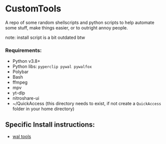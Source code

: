 # CustomTools

A repo of some random shellscripts and python scripts to help automate some stuff, make things easier, or to outright annoy people.

note: install script is a bit outdated btw


### Requirements:

- Python v3.8+
- Python libs: `pyperclip pywal pywalfox`
- Polybar
- Bash
- ffmpeg
- mpv
- yt-dlp
- nitroshare-ui
- ~/QuickAccess (this directory needs to exist, if not create a `QuickAccess` folder in your home directory)
  
  

## Specific Install instructions:

- [wal tools](./wal/INSTALLATION.md)
